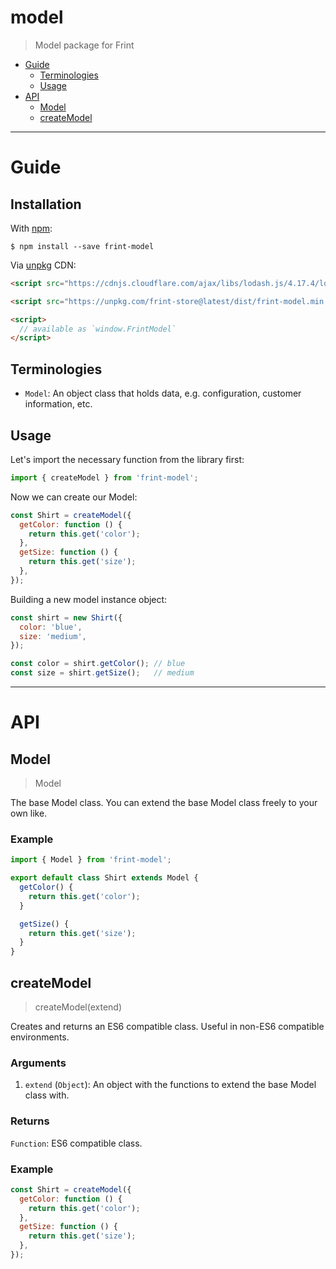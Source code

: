# model

> Model package for Frint

<!-- MarkdownTOC autolink=true bracket=round -->

- [Guide](#guide)
  - [Terminologies](#terminologies)
  - [Usage](#usage)
- [API](#api)
  - [Model](#model)
  - [createModel](#createmodel)

<!-- /MarkdownTOC -->

---

# Guide

## Installation

With [npm](https://www.npmjs.com/):

```
$ npm install --save frint-model
```

Via [unpkg](https://unpkg.com) CDN:

```html
<script src="https://cdnjs.cloudflare.com/ajax/libs/lodash.js/4.17.4/lodash.min.js"></script>

<script src="https://unpkg.com/frint-store@latest/dist/frint-model.min.js"></script>

<script>
  // available as `window.FrintModel`
</script>
```

## Terminologies

* `Model`: An object class that holds data, e.g. configuration, customer information, etc.

## Usage

Let's import the necessary function from the library first:

```js
import { createModel } from 'frint-model';
```

Now we can create our Model:

```js
const Shirt = createModel({
  getColor: function () {
    return this.get('color');
  },
  getSize: function () {
    return this.get('size');
  },
});
```

Building a new model instance object:

```js
const shirt = new Shirt({
  color: 'blue',
  size: 'medium',
});

const color = shirt.getColor(); // blue
const size = shirt.getSize();   // medium
```
---

# API

## Model

> Model

The base Model class.  You can extend the base Model class freely to your own like.

### Example

```js
import { Model } from 'frint-model';

export default class Shirt extends Model {
  getColor() {
    return this.get('color');
  }

  getSize() {
    return this.get('size');
  }
}
```

## createModel

> createModel(extend)

Creates and returns an ES6 compatible class.  Useful in non-ES6 compatible environments.

### Arguments

1. `extend` (`Object`): An object with the functions to extend the base Model class with.

### Returns

`Function`: ES6 compatible class.

### Example

```js
const Shirt = createModel({
  getColor: function () {
    return this.get('color');
  },
  getSize: function () {
    return this.get('size');
  },
});
```
